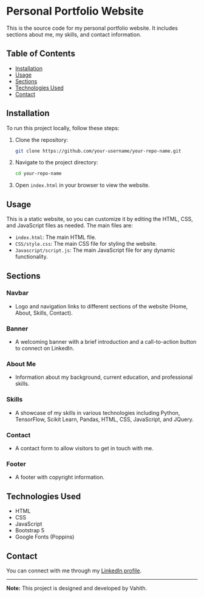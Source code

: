 # Personal Portfolio Website

This is the source code for my personal portfolio website. It includes sections about me, my skills, and contact information.

## Table of Contents

- [Installation](#installation)
- [Usage](#usage)
- [Sections](#sections)
- [Technologies Used](#technologies-used)
- [Contact](#contact)

## Installation

To run this project locally, follow these steps:

1. Clone the repository:
    ```sh
    git clone https://github.com/your-username/your-repo-name.git
    ```
2. Navigate to the project directory:
    ```sh
    cd your-repo-name
    ```
3. Open `index.html` in your browser to view the website.

## Usage

This is a static website, so you can customize it by editing the HTML, CSS, and JavaScript files as needed. The main files are:

- `index.html`: The main HTML file.
- `CSS/style.css`: The main CSS file for styling the website.
- `Javascript/script.js`: The main JavaScript file for any dynamic functionality.

## Sections

### Navbar

- Logo and navigation links to different sections of the website (Home, About, Skills, Contact).

### Banner

- A welcoming banner with a brief introduction and a call-to-action button to connect on LinkedIn.

### About Me

- Information about my background, current education, and professional skills.

### Skills

- A showcase of my skills in various technologies including Python, TensorFlow, Scikit Learn, Pandas, HTML, CSS, JavaScript, and JQuery.

### Contact

- A contact form to allow visitors to get in touch with me.

### Footer

- A footer with copyright information.

## Technologies Used

- HTML
- CSS
- JavaScript
- Bootstrap 5
- Google Fonts (Poppins)

## Contact

You can connect with me through my [LinkedIn profile](https://www.linkedin.com/in/mohammed-vahith/).

---

**Note:** This project is designed and developed by Vahith.
